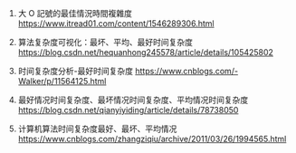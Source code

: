 

1. 大 O 記號的最佳情況時間複雜度
https://www.itread01.com/content/1546289306.html

2. 算法复杂度可视化：最坏、平均、最好时间复杂度
https://blog.csdn.net/hequanhong245578/article/details/105425802

3. 时间复杂度分析-最好时间复杂度
https://www.cnblogs.com/-Walker/p/11564125.html

4. 最好情况时间复杂度、最坏情况时间复杂度、平均情况时间复杂度
https://blog.csdn.net/qianyiyiding/article/details/78738050

5. 计算机算法时间复杂度最好、最坏、平均情况
https://www.cnblogs.com/zhangziqiu/archive/2011/03/26/1994565.html